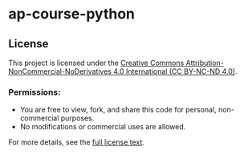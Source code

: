 # ap-course-python

## License

This project is licensed under the [Creative Commons Attribution-NonCommercial-NoDerivatives 4.0 International (CC BY-NC-ND 4.0)](https://creativecommons.org/licenses/by-nc-nd/4.0/).

### Permissions:
- You are free to view, fork, and share this code for personal, non-commercial purposes.
- No modifications or commercial uses are allowed.

For more details, see the [full license text](LICENSE).
